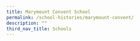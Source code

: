 ```yaml
---
title: Marymount Convent School
permalink: /school-histories/marymount-convent/
description: ""
third_nav_title: Schools
---
```


